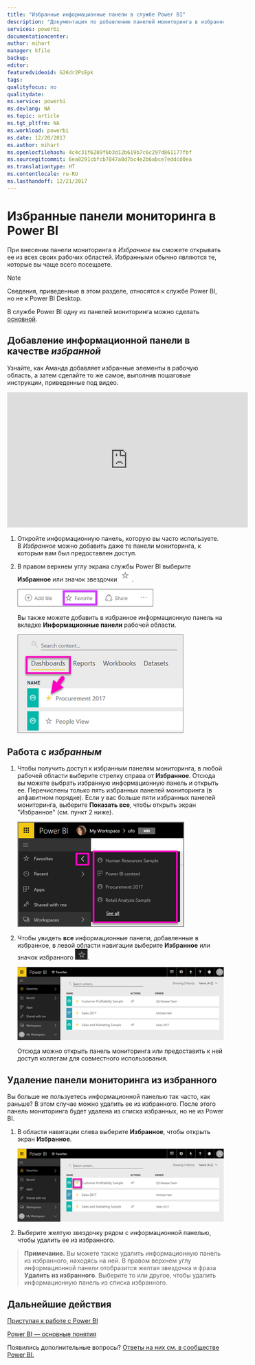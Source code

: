 ```yaml
---
title: "Избранные информационные панели в службе Power BI"
description: "Документация по добавлению панелей мониторинга в избранное в Power BI"
services: powerbi
documentationcenter: 
author: mihart
manager: kfile
backup: 
editor: 
featuredvideoid: G26dr2PsEpk
tags: 
qualityfocus: no
qualitydate: 
ms.service: powerbi
ms.devlang: NA
ms.topic: article
ms.tgt_pltfrm: NA
ms.workload: powerbi
ms.date: 12/20/2017
ms.author: mihart
ms.openlocfilehash: 4c4c31f6289f6b3d12b619b7c6c297d861177fbf
ms.sourcegitcommit: 6ea8291cbfcb7847a8d7bc4e2b6abce7eddcd0ea
ms.translationtype: HT
ms.contentlocale: ru-RU
ms.lasthandoff: 12/21/2017
---
```

# <a name="favorite-dashboards-in-the-power-bi-service"></a>Избранные панели мониторинга в Power BI
При внесении панели мониторинга в *Избранное* вы сможете открывать ее из всех своих рабочих областей.  Избранными обычно являются те, которые вы чаще всего посещаете.

> [!NOTE]
> Сведения, приведенные в этом разделе, относятся к службе Power BI, но не к Power BI Desktop.
> 
> 

В службе Power BI одну из панелей мониторинга можно сделать [основной](service-dashboard-featured.md).

## <a name="add-a-dashboard-as-a-favorite"></a>Добавление информационной панели в качестве *избранной*
Узнайте, как Аманда добавляет избранные элементы в рабочую область, а затем сделайте то же самое, выполнив пошаговые инструкции, приведенные под видео.

<iframe width="560" height="315" src="https://www.youtube.com/embed/G26dr2PsEpk" frameborder="0" allowfullscreen></iframe>


1. Откройте информационную панель, которую вы часто используете. В *Избранное* можно добавить даже те панели мониторинга, к которым вам был предоставлен доступ.
2. В правом верхнем углу экрана службы Power BI выберите **Избранное** или значок звездочки ![](media/service-dashboard-favorite/power-bi-favorite-icon.png).
   
   ![](media/service-dashboard-favorite/powerbi-dashboard-favorite.png)
   
   Вы также можете добавить в избранное информационную панель на вкладке **Информационные панели** рабочей области.
   
   ![](media/service-dashboard-favorite/power-bi-dashboard-favorite.png)

## <a name="working-with-favorites"></a>Работа с *избранным*
1. Чтобы получить доступ к избранным панелям мониторинга, в любой рабочей области выберите стрелку справа от **Избранное**.  Отсюда вы можете выбрать избранную информационную панель и открыть ее. Перечислены только пять избранных панелей мониторинга (в алфавитном порядке). Если у вас больше пяти избранных панелей мониторинга, выберите **Показать все**, чтобы открыть экран "Избранное" (см. пункт 2 ниже). 
   
   ![](media/service-dashboard-favorite/power-bi-favorite-flyout-new.png)
2. Чтобы увидеть **все** информационные панели, добавленные в избранное, в левой области навигации выберите **Избранное** или значок избранного ![](media/service-dashboard-favorite/power-bi-favorites-icon.png).  
   
    ![](media/service-dashboard-favorite/power-bi-favorites-screen.png)
   
   Отсюда можно открыть панель мониторинга или предоставить к ней доступ коллегам для совместного использования.

## <a name="unfavorite-a-dashboard"></a>Удаление панели мониторинга из избранного
Вы больше не пользуетесь информационной панелью так часто, как раньше?  В этом случае можно удалить ее из избранного. После этого панель мониторинга будет удалена из списка избранных, но не из Power BI.

1. В области навигации слева выберите **Избранное**, чтобы открыть экран **Избранное**.
   
   ![](media/service-dashboard-favorite/power-bi-unfavorites-screen.png)
2. Выберите желтую звездочку рядом с информационной панелью, чтобы удалить ее из избранного.

> **Примечание.** Вы можете также удалить информационную панель из избранного, находясь на ней. В правом верхнем углу информационной панели отобразится желтая звездочка и фраза **Удалить из избранного**. Выберите то или другое, чтобы удалить информационную панель из списка избранного. 
> 
> 

## <a name="next-steps"></a>Дальнейшие действия
[Приступая к работе с Power BI](service-get-started.md)

[Power BI — основные понятия](service-basic-concepts.md)

Появились дополнительные вопросы? [Ответы на них см. в сообществе Power BI.](http://community.powerbi.com/)

